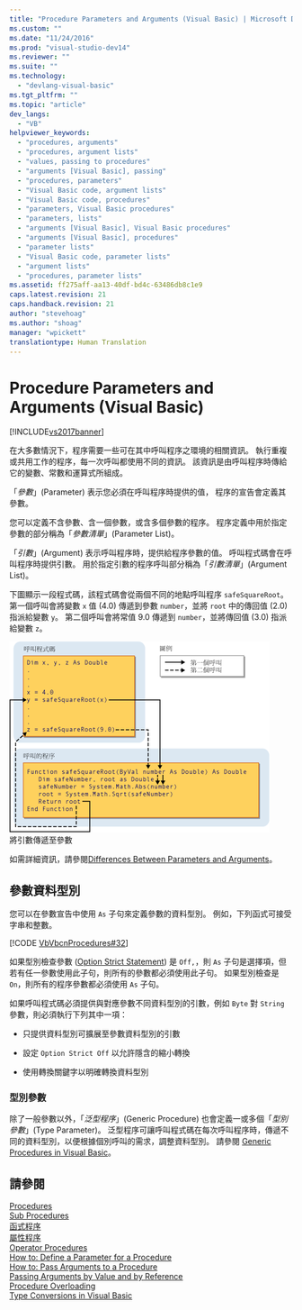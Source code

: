 ```yaml
---
title: "Procedure Parameters and Arguments (Visual Basic) | Microsoft Docs"
ms.custom: ""
ms.date: "11/24/2016"
ms.prod: "visual-studio-dev14"
ms.reviewer: ""
ms.suite: ""
ms.technology: 
  - "devlang-visual-basic"
ms.tgt_pltfrm: ""
ms.topic: "article"
dev_langs: 
  - "VB"
helpviewer_keywords: 
  - "procedures, arguments"
  - "procedures, argument lists"
  - "values, passing to procedures"
  - "arguments [Visual Basic], passing"
  - "procedures, parameters"
  - "Visual Basic code, argument lists"
  - "Visual Basic code, procedures"
  - "parameters, Visual Basic procedures"
  - "parameters, lists"
  - "arguments [Visual Basic], Visual Basic procedures"
  - "arguments [Visual Basic], procedures"
  - "parameter lists"
  - "Visual Basic code, parameter lists"
  - "argument lists"
  - "procedures, parameter lists"
ms.assetid: ff275aff-aa13-40df-bd4c-63486db8c1e9
caps.latest.revision: 21
caps.handback.revision: 21
author: "stevehoag"
ms.author: "shoag"
manager: "wpickett"
translationtype: Human Translation
---
```

# Procedure Parameters and Arguments (Visual Basic)
[!INCLUDE[vs2017banner](../../../../csharp/includes/vs2017banner.md)]

在大多數情況下，程序需要一些可在其中呼叫程序之環境的相關資訊。  執行重複或共用工作的程序，每一次呼叫都使用不同的資訊。  該資訊是由呼叫程序時傳給它的變數、常數和運算式所組成。  
  
 「*參數*」\(Parameter\) 表示您必須在呼叫程序時提供的值，  程序的宣告會定義其參數。  
  
 您可以定義不含參數、含一個參數，或含多個參數的程序。  程序定義中用於指定參數的部分稱為「*參數清單*」\(Parameter List\)。  
  
 「*引數*」\(Argument\) 表示呼叫程序時，提供給程序參數的值。  呼叫程式碼會在呼叫程序時提供引數。  用於指定引數的程序呼叫部分稱為「*引數清單*」\(Argument List\)。  
  
 下圖顯示一段程式碼，該程式碼會從兩個不同的地點呼叫程序 `safeSquareRoot`。  第一個呼叫會將變數 `x` 值 \(4.0\) 傳遞到參數 `number`，並將 `root` 中的傳回值 \(2.0\) 指派給變數 `y`。  第二個呼叫會將常值 9.0 傳遞到 `number`，並將傳回值 \(3.0\) 指派給變數 `z`。  
  
 ![傳遞引數至參數示意圖](../../../../visual-basic/programming-guide/language-features/procedures/media/parametersargue.gif "ParametersArgue")  
將引數傳遞至參數  
  
 如需詳細資訊，請參閱[Differences Between Parameters and Arguments](../../../../visual-basic/programming-guide/language-features/procedures/differences-between-parameters-and-arguments.md)。  
  
## 參數資料型別  
 您可以在參數宣告中使用 `As` 子句來定義參數的資料型別。  例如，下列函式可接受字串和整數。  
  
 [!CODE [VbVbcnProcedures#32](../CodeSnippet/VS_Snippets_VBCSharp/VbVbcnProcedures#32)]  
  
 如果型別檢查參數 \([Option Strict Statement](../../../../visual-basic/language-reference/statements/option-strict-statement.md)\) 是 `Off,`，則 `As` 子句是選擇項，但若有任一參數使用此子句，則所有的參數都必須使用此子句。  如果型別檢查是 `On`，則所有的程序參數都必須使用 `As` 子句。  
  
 如果呼叫程式碼必須提供與對應參數不同資料型別的引數，例如 `Byte` 對 `String` 參數，則必須執行下列其中一項：  
  
-   只提供資料型別可擴展至參數資料型別的引數  
  
-   設定 `Option Strict Off` 以允許隱含的縮小轉換  
  
-   使用轉換關鍵字以明確轉換資料型別  
  
### 型別參數  
 除了一般參數以外，「*泛型程序*」\(Generic Procedure\) 也會定義一或多個「*型別參數*」\(Type Parameter\)。  泛型程序可讓呼叫程式碼在每次呼叫程序時，傳遞不同的資料型別，以便根據個別呼叫的需求，調整資料型別。  請參閱 [Generic Procedures in Visual Basic](../../../../visual-basic/programming-guide/language-features/data-types/generic-procedures.md)。  
  
## 請參閱  
 [Procedures](../../../../visual-basic/programming-guide/language-features/procedures/index.md)   
 [Sub Procedures](../../../../visual-basic/programming-guide/language-features/procedures/sub-procedures.md)   
 [函式程序](../../../../visual-basic/programming-guide/language-features/procedures/function-procedures.md)   
 [屬性程序](../../../../visual-basic/programming-guide/language-features/procedures/property-procedures.md)   
 [Operator Procedures](../../../../visual-basic/programming-guide/language-features/procedures/operator-procedures.md)   
 [How to: Define a Parameter for a Procedure](../../../../visual-basic/programming-guide/language-features/procedures/how-to-define-a-parameter-for-a-procedure.md)   
 [How to: Pass Arguments to a Procedure](../../../../visual-basic/programming-guide/language-features/procedures/how-to-pass-arguments-to-a-procedure.md)   
 [Passing Arguments by Value and by Reference](../../../../visual-basic/programming-guide/language-features/procedures/passing-arguments-by-value-and-by-reference.md)   
 [Procedure Overloading](../../../../visual-basic/programming-guide/language-features/procedures/procedure-overloading.md)   
 [Type Conversions in Visual Basic](../../../../visual-basic/programming-guide/language-features/data-types/type-conversions.md)